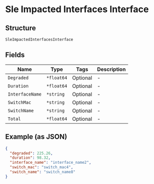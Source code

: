 
# Sle Impacted Interfaces Interface

## Structure

`SleImpactedInterfacesInterface`

## Fields

| Name | Type | Tags | Description |
|  --- | --- | --- | --- |
| `Degraded` | `*float64` | Optional | - |
| `Duration` | `*float64` | Optional | - |
| `InterfaceName` | `*string` | Optional | - |
| `SwitchMac` | `*string` | Optional | - |
| `SwitchName` | `*string` | Optional | - |
| `Total` | `*float64` | Optional | - |

## Example (as JSON)

```json
{
  "degraded": 225.26,
  "duration": 98.32,
  "interface_name": "interface_name2",
  "switch_mac": "switch_mac4",
  "switch_name": "switch_name8"
}
```

